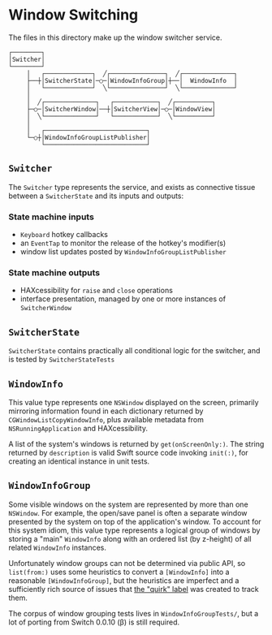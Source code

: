 #  Window Switching

The files in this directory make up the window switcher service.

```
┌────────┐                                                     
│Switcher│                                                     
└────────┘                                                     
     │   ┌─────────────┐  ╱┌───────────────┐  ╱┌──────────────┐
     ├──┼│SwitcherState│─○─│WindowInfoGroup│┼──│  WindowInfo  │
     │   └─────────────┘  ╲└───────────────┘  ╲└──────────────┘
     │                                                         
     │  ╱┌──────────────┐   ┌────────────┐  ╱┌──────────┐      
     ├─○─│SwitcherWindow│──┼│SwitcherView│─○─│WindowView│      
     │  ╲└──────────────┘   └────────────┘  ╲└──────────┘      
     │                                                         
     │   ┌────────────────────────────┐                        
     └─○┼│WindowInfoGroupListPublisher│                        
         └────────────────────────────┘                        
```

## `Switcher`

The `Switcher` type represents the service, and exists as connective tissue between a `SwitcherState` and its inputs and outputs:

### State machine inputs

* `Keyboard` hotkey callbacks
* an `EventTap` to monitor the release of the hotkey's modifier(s)
* window list updates posted by `WindowInfoGroupListPublisher`

### State machine outputs

* HAXcessibility for `raise` and `close` operations
* interface presentation, managed by one or more instances of `SwitcherWindow`

## `SwitcherState`

`SwitcherState` contains practically all conditional logic for the switcher, and is tested by `SwitcherStateTests` 

## `WindowInfo`

This value type represents one `NSWindow` displayed on the screen, primarily mirroring information found in each dictionary returned by `CGWindowListCopyWindowInfo`, plus available metadata from `NSRunningApplication` and HAXcessibility.

A list of the system's windows is returned by `get(onScreenOnly:)`. The string returned by `description` is valid Swift source code invoking `init(:)`, for creating an identical instance in unit tests.

## `WindowInfoGroup`

Some visible windows on the system are represented by more than one `NSWindow`. For example, the open/save panel is often a separate window presented by the system on top of the application's window. To account for this system idiom, this value type represents a logical group of windows by storing a "main" `WindowInfo` along with an ordered list (by z-height) of all related `WindowInfo` instances.

Unfortunately window groups can not be determined via public API, so `list(from:)` uses some heuristics to convert a `[WindowInfo]` into a reasonable `[WindowInfoGroup]`, but the heuristics are imperfect and a sufficiently rich source of issues that [the "quirk" label](https://github.com/numist/Switch/issues?q=is%3Aissue+label%3Aquirk) was created to track them.

The corpus of window grouping tests lives in `WindowInfoGroupTests/`, but a lot of porting from Switch 0.0.10 (β) is still required.
